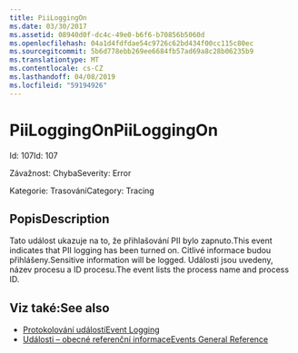 ```yaml
---
title: PiiLoggingOn
ms.date: 03/30/2017
ms.assetid: 08940d0f-dc4c-49e0-b6f6-b70856b5060d
ms.openlocfilehash: 04a1d4fdfdae54c9726c62bd434f00cc115c80ec
ms.sourcegitcommit: 5b6d778ebb269ee6684fb57ad69a8c28b06235b9
ms.translationtype: MT
ms.contentlocale: cs-CZ
ms.lasthandoff: 04/08/2019
ms.locfileid: "59194926"
---
```

# <a name="piiloggingon"></a><span data-ttu-id="d7c65-102">PiiLoggingOn</span><span class="sxs-lookup"><span data-stu-id="d7c65-102">PiiLoggingOn</span></span>
<span data-ttu-id="d7c65-103">Id: 107</span><span class="sxs-lookup"><span data-stu-id="d7c65-103">Id: 107</span></span>  
  
 <span data-ttu-id="d7c65-104">Závažnost: Chyba</span><span class="sxs-lookup"><span data-stu-id="d7c65-104">Severity: Error</span></span>  
  
 <span data-ttu-id="d7c65-105">Kategorie: Trasování</span><span class="sxs-lookup"><span data-stu-id="d7c65-105">Category: Tracing</span></span>  
  
## <a name="description"></a><span data-ttu-id="d7c65-106">Popis</span><span class="sxs-lookup"><span data-stu-id="d7c65-106">Description</span></span>  
 <span data-ttu-id="d7c65-107">Tato událost ukazuje na to, že přihlašování PII bylo zapnuto.</span><span class="sxs-lookup"><span data-stu-id="d7c65-107">This event indicates that PII logging has been turned on.</span></span> <span data-ttu-id="d7c65-108">Citlivé informace budou přihlášeny.</span><span class="sxs-lookup"><span data-stu-id="d7c65-108">Sensitive information will be logged.</span></span> <span data-ttu-id="d7c65-109">Události jsou uvedeny, název procesu a ID procesu.</span><span class="sxs-lookup"><span data-stu-id="d7c65-109">The event lists the process name and process ID.</span></span>  
  
## <a name="see-also"></a><span data-ttu-id="d7c65-110">Viz také:</span><span class="sxs-lookup"><span data-stu-id="d7c65-110">See also</span></span>

- [<span data-ttu-id="d7c65-111">Protokolování událostí</span><span class="sxs-lookup"><span data-stu-id="d7c65-111">Event Logging</span></span>](../../../../../docs/framework/wcf/diagnostics/event-logging/index.md)
- [<span data-ttu-id="d7c65-112">Události – obecné referenční informace</span><span class="sxs-lookup"><span data-stu-id="d7c65-112">Events General Reference</span></span>](../../../../../docs/framework/wcf/diagnostics/event-logging/events-general-reference.md)

